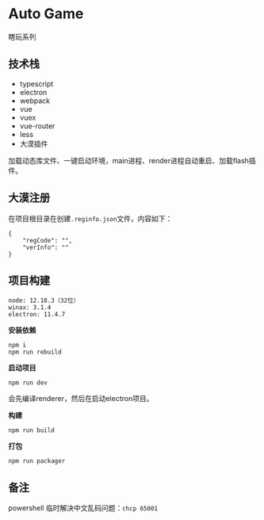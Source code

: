 
# Auto Game

瞎玩系列

## 技术栈

- typescript
- electron
- webpack
- vue
- vuex
- vue-router
- less
- 大漠插件

加载动态库文件、一键启动环境，main进程、render进程自动重启、加载flash插件。

## 大漠注册

在项目根目录在创建`.reginfo.json`文件，内容如下：

```
{
    "regCode": "",
    "verInfo": ""
}
```

## 项目构建

```
node: 12.18.3（32位）
winax: 3.1.4
electron: 11.4.7
```

**安装依赖**

```
npm i
npm run rebuild
```

**启动项目**

```
npm run dev
```

会先编译renderer，然后在启动electron项目。

**构建**

```
npm run build
```

**打包**

```
npm run packager
```

## 备注

powershell 临时解决中文乱码问题：`chcp 65001`